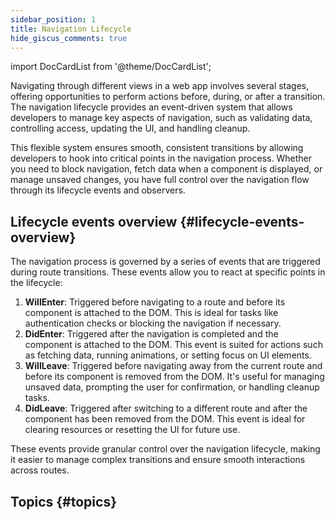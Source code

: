 ```yaml
---
sidebar_position: 1
title: Navigation Lifecycle
hide_giscus_comments: true
---
```


<!-- vale off -->
import DocCardList from '@theme/DocCardList';

<!-- vale on -->

Navigating through different views in a web app involves several stages, offering opportunities to perform actions before, during, or after a transition. The navigation lifecycle provides an event-driven system that allows developers to manage key aspects of navigation, such as validating data, controlling access, updating the UI, and handling cleanup.

This flexible system ensures smooth, consistent transitions by allowing developers to hook into critical points in the navigation process. Whether you need to block navigation, fetch data when a component is displayed, or manage unsaved changes, you have full control over the navigation flow through its lifecycle events and observers.

## Lifecycle events overview {#lifecycle-events-overview}

The navigation process is governed by a series of events that are triggered during route transitions. These events allow you to react at specific points in the lifecycle:

1. **WillEnter**: Triggered before navigating to a route and before its component is attached to the DOM. This is ideal for tasks like authentication checks or blocking the navigation if necessary.
2. **DidEnter**: Triggered after the navigation is completed and the component is attached to the DOM. This event is suited for actions such as fetching data, running animations, or setting focus on UI elements.
3. **WillLeave**: Triggered before navigating away from the current route and before its component is removed from the DOM. It's useful for managing unsaved data, prompting the user for confirmation, or handling cleanup tasks.
4. **DidLeave**: Triggered after switching to a different route and after the component has been removed from the DOM. This event is ideal for clearing resources or resetting the UI for future use.

These events provide granular control over the navigation lifecycle, making it easier to manage complex transitions and ensure smooth interactions across routes.

## Topics {#topics}

<DocCardList className="topics-section" />